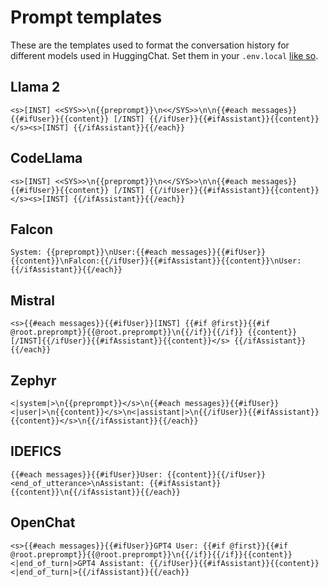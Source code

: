 # Prompt templates

These are the templates used to format the conversation history for different models used in HuggingChat. Set them in your `.env.local` [like so](https://github.com/huggingface/chat-ui#chatprompttemplate).

## Llama 2

```env
<s>[INST] <<SYS>>\n{{preprompt}}\n<</SYS>>\n\n{{#each messages}}{{#ifUser}}{{content}} [/INST] {{/ifUser}}{{#ifAssistant}}{{content}} </s><s>[INST] {{/ifAssistant}}{{/each}}
```

## CodeLlama

```env
<s>[INST] <<SYS>>\n{{preprompt}}\n<</SYS>>\n\n{{#each messages}}{{#ifUser}}{{content}} [/INST] {{/ifUser}}{{#ifAssistant}}{{content}} </s><s>[INST] {{/ifAssistant}}{{/each}}
```

## Falcon

```env
System: {{preprompt}}\nUser:{{#each messages}}{{#ifUser}}{{content}}\nFalcon:{{/ifUser}}{{#ifAssistant}}{{content}}\nUser:{{/ifAssistant}}{{/each}}
```

## Mistral

```env
<s>{{#each messages}}{{#ifUser}}[INST] {{#if @first}}{{#if @root.preprompt}}{{@root.preprompt}}\n{{/if}}{{/if}} {{content}} [/INST]{{/ifUser}}{{#ifAssistant}}{{content}}</s> {{/ifAssistant}}{{/each}}
```

## Zephyr

```env
<|system|>\n{{preprompt}}</s>\n{{#each messages}}{{#ifUser}}<|user|>\n{{content}}</s>\n<|assistant|>\n{{/ifUser}}{{#ifAssistant}}{{content}}</s>\n{{/ifAssistant}}{{/each}}
```

## IDEFICS

```env
{{#each messages}}{{#ifUser}}User: {{content}}{{/ifUser}}<end_of_utterance>\nAssistant: {{#ifAssistant}}{{content}}\n{{/ifAssistant}}{{/each}}
```

## OpenChat

```env
<s>{{#each messages}}{{#ifUser}}GPT4 User: {{#if @first}}{{#if @root.preprompt}}{{@root.preprompt}}\n{{/if}}{{/if}}{{content}}<|end_of_turn|>GPT4 Assistant: {{/ifUser}}{{#ifAssistant}}{{content}}<|end_of_turn|>{{/ifAssistant}}{{/each}}
```
